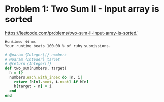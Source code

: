# Problem 1: Two Sum II - Input array is sorted

https://leetcode.com/problems/two-sum-ii-input-array-is-sorted/

```
Runtime: 44 ms
Your runtime beats 100.00 % of ruby submissions.
```

```ruby
# @param {Integer[]} numbers
# @param {Integer} target
# @return {Integer[]}
def two_sum(numbers, target)
  h = {}
  numbers.each.with_index do |n, i|
    return [h[n].next, i.next] if h[n]
    h[target - n] = i
  end
end
```
